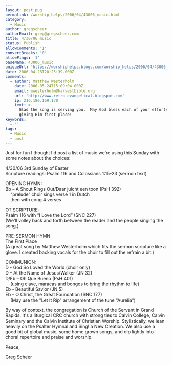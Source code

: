 ```yaml
---
layout: post.pug
permalink: /worship_helps/2006/04/43006_music.html 
category:
  - Music
author: gregscheer
authorEmail: greg@gregscheer.com
title: 4/30/06 music
status: Publish
allowComments: '1'
convertBreaks: '0'
allowPings: '1'
baseName: 43006_music
uniqueUrl: 'https://worshiphelps.blogs.com/worship_helps/2006/04/43006_music.html '
date: 2006-04-28T20:25:39.000Z
comments:
  - author: Matthew Westerholm
    date: 2006-05-24T15:09:04.000Z
    email: mwesterholm@harvestbible.org
    url: 'http://www.retro-evangelical.blogspot.com'
    ip: 216.180.169.170
    text: >-
      Glad the song is serving you.  May God bless each of your efforts of
      giving Him first place!
keywords:
  - ''
tags:
  - Music
  - post
---
```

Just for fun I thought I'd post a list of music we're using this Sunday with some notes about the choices:

4/30/06 3rd Sunday of Easter  
Scripture readings: Psalm 116 and Colossians 1:15-23 (sermon text)

OPENING HYMN:  
Bb – A Shout Rings Out/Daar juicht een toon (PsH 392)  
    “prelude” choir sings verse 1 in Dutch  
    then with cong 4 verses

OT SCRIPTURE:  
Psalm 116 with “I Love the Lord” (SNC 227)  
(We'll volley back and forth between the reader and the people singing the song.)

PRE-SERMON HYMN:  
The First Place  
(A great song by Matthew Westerholm which fits the sermon scripture like a glove. I created backing vocals for the choir to fill out the refrain a bit.)

COMMUNION:  
D - God So Loved the World (choir only)  
D – At the Name of Jesus/Walker (JN 32)  
D/Eb – Oh Que Bueno (PsH 401)  
    (using clave, maracas and bongos to bring the rhythm to life)  
Eb - Beautiful Savior (JN 5)  
Eb – O Christ, the Great Foundation (SNC 177)  
    (May use the "Let It Rip" arrangement of the tune “Aurelia”)

By way of context, the congregation is Church of the Servant in Grand Rapids. It's a liturgical CRC church with strong ties to Calvin College, Calvin Seminary and the Calvin Institute of Christian Worship. Stylistically, we lean heavily on the Psalter Hymnal and Sing! a New Creation. We also use a good bit of global music, some home grown songs, and dip lightly into choral repertoire and praise and worship.

Peace,

Greg Scheer